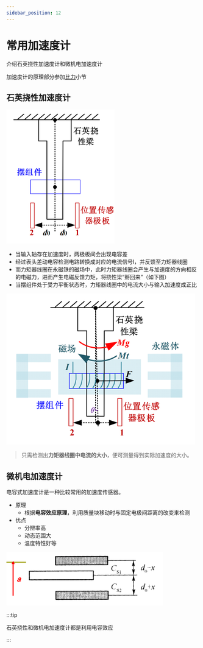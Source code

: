 ```yaml
---
sidebar_position: 12
---
```


# 常用加速度计

介绍石英挠性加速度计和微机电加速度计

加速度计的原理部分参加[比力](./比力)小节

## 石英挠性加速度计

<img src="./assets/image-20230613145433389.png" alt="image-20230613145433389" style="zoom:50%;" />

- 当输入轴存在加速度时，两极板间会出现电容差
- 经过表头差动电容检测电路转换成对应的电流信号I，并反馈至力矩器线圈
- 而力矩器线圈在永磁铁的磁场中，此时力矩器线圈会产生与加速度的方向相反的电磁力，进而产生电磁反馈力矩，将挠性梁“掰回来”（如下图）
- 当摆组件处于受力平衡状态时，力矩器线圈中的电流大小与输入加速度成正比

<img src="./assets/image-20230613145636165.png" alt="image-20230613145636165" style="zoom:50%;" />

> 只需检测出**力矩器线圈中电流的大小**，便可测量得到实际加速度的大小。

## 微机电加速度计

电容式加速度计是一种比较常用的加速度传感器。

- 原理
  - 根据**电容效应原理**，利用质量块移动时与固定电极间距离的改变来检测
- 优点
  - 分辨率高
  - 动态范围大
  - 温度特性好等

<img src="./assets/image-20230613145916241.png" alt="image-20230613145916241" style="zoom:50%;" />

:::tip

石英挠性和微机电加速度计都是利用电容效应

:::